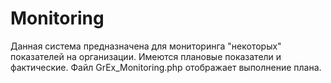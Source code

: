 # Monitoring
Данная система предназначена для мониторинга "некоторых" показателей на организации. Имеются плановые показатели и фактические. Файл GrEx_Monitoring.php отображает выполнение плана.
